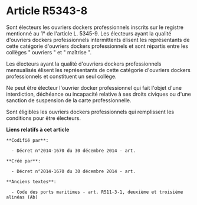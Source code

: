 # Article R5343-8

Sont électeurs les ouvriers dockers professionnels inscrits sur le registre mentionné au 1° de l'article L. 5345-9. Les
électeurs ayant la qualité d'ouvriers dockers professionnels intermittents élisent les représentants de cette catégorie
d'ouvriers dockers professionnels et sont répartis entre les collèges " ouvriers " et " maîtrise ". 

Les électeurs ayant la qualité d'ouvriers dockers professionnels mensualisés élisent les représentants de cette catégorie
d'ouvriers dockers professionnels et constituent un seul collège. 

Ne peut être électeur l'ouvrier docker professionnel qui fait l'objet d'une interdiction, déchéance ou incapacité relative à
ses droits civiques ou d'une sanction de suspension de la carte professionnelle. 

Sont éligibles les ouvriers dockers professionnels qui remplissent les conditions pour être électeurs.

**Liens relatifs à cet article**

	**Codifié par**:

	  - Décret n°2014-1670 du 30 décembre 2014 - art.

	**Créé par**:

	  - Décret n°2014-1670 du 30 décembre 2014 - art.

	**Anciens textes**:

	  - Code des ports maritimes - art. R511-3-1, deuxième et troisième alinéas (Ab)

